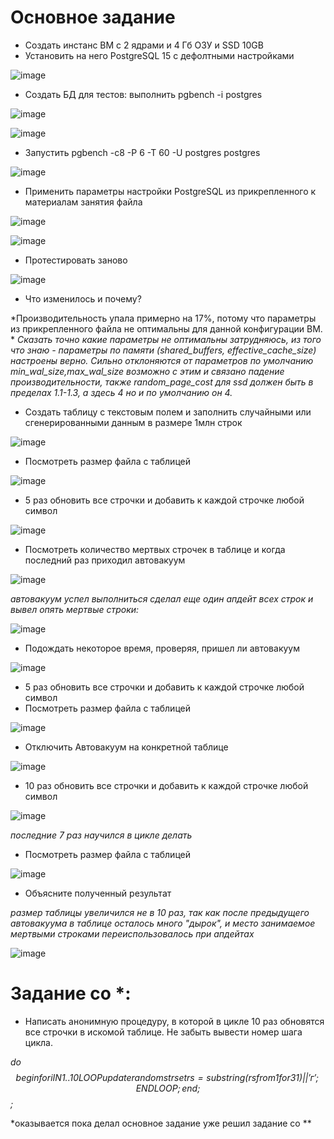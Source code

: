 
# Основное задание

* Создать инстанс ВМ с 2 ядрами и 4 Гб ОЗУ и SSD 10GB
* Установить на него PostgreSQL 15 с дефолтными настройками

![image](https://user-images.githubusercontent.com/40095258/235343637-d3ae8fb3-e9ba-461d-80cf-a28b6eb8f9b8.png)

* Создать БД для тестов: выполнить pgbench -i postgres

![image](https://user-images.githubusercontent.com/40095258/235344028-c503a192-2333-4f77-a006-8e17de247e6b.png)

![image](https://user-images.githubusercontent.com/40095258/235344195-d225cb53-5ce1-40d8-8cd9-e8ac8f091b30.png)

* Запустить pgbench -c8 -P 6 -T 60 -U postgres postgres

![image](https://user-images.githubusercontent.com/40095258/235344276-079be3b0-3cd0-4599-b812-5686bebc67b6.png)

* Применить параметры настройки PostgreSQL из прикрепленного к материалам занятия файла

![image](https://user-images.githubusercontent.com/40095258/235344515-2a0a7804-785d-430f-b392-5a063d12179b.png)

![image](https://user-images.githubusercontent.com/40095258/235345471-9d0556d8-3bdd-4306-9d3d-e0037bca5046.png)

* Протестировать заново

![image](https://user-images.githubusercontent.com/40095258/235345624-4baf3022-602b-4ef3-b39a-68b692ef81aa.png)

* Что изменилось и почему?

*Производительность упала примерно на 17%, потому что параметры из прикрепленного файла не оптимальны для данной конфигурации ВМ. *
*Сказать точно какие параметры не оптимальны затрудняюсь, из того что знаю - параметры по памяти (shared_buffers, effective_cache_size) настроены верно.
Сильно отклоняются от параметров по умолчанию min_wal_size,max_wal_size возможно с этим и связано падение производительности, также random_page_cost для ssd должен быть в пределах 1.1-1.3, а здесь 4 но и по умолчанию он 4.*

* Создать таблицу с текстовым полем и заполнить случайными или сгенерированными данным в размере 1млн строк

![image](https://user-images.githubusercontent.com/40095258/235348442-1993d282-243c-4c2a-9ca9-be0a40c8ba3c.png)

* Посмотреть размер файла с таблицей

![image](https://user-images.githubusercontent.com/40095258/235348811-a233467c-58bd-4c7b-8a54-790632151981.png)

* 5 раз обновить все строчки и добавить к каждой строчке любой символ

![image](https://user-images.githubusercontent.com/40095258/235349190-cb3afd56-0cbf-4581-ae1f-803d0f132dfa.png)

* Посмотреть количество мертвых строчек в таблице и когда последний раз приходил автовакуум

![image](https://user-images.githubusercontent.com/40095258/235349383-443ddb70-984b-4a61-8008-2f161f781ca5.png)

*автовакуум успел выполниться*
*сделал еще один апдейт всех строк и вывел опять мертвые строки:*

![image](https://user-images.githubusercontent.com/40095258/235349494-7dacce1e-cada-4334-89bd-a564f9bc155d.png)

* Подождать некоторое время, проверяя, пришел ли автовакуум

![image](https://user-images.githubusercontent.com/40095258/235349585-24cfda76-17d9-406a-9589-a505fe998b1d.png)

* 5 раз обновить все строчки и добавить к каждой строчке любой символ
* Посмотреть размер файла с таблицей

![image](https://user-images.githubusercontent.com/40095258/235349711-48edd906-de1e-4db0-b6a2-b396e97a2251.png)

* Отключить Автовакуум на конкретной таблице

![image](https://user-images.githubusercontent.com/40095258/235349825-bd8654f8-76ed-4ef5-9f05-a14625d24134.png)

* 10 раз обновить все строчки и добавить к каждой строчке любой символ

![image](https://user-images.githubusercontent.com/40095258/235350810-6444edec-990e-4e40-a69e-022673a78688.png)

*последние 7 раз научился в цикле делать*

* Посмотреть размер файла с таблицей

![image](https://user-images.githubusercontent.com/40095258/235350866-93dee2cd-6a90-4ad1-a9bb-a34d119fe91e.png)

* Объясните полученный результат

*размер таблицы увеличился не в 10 раз, так как после предыдущего автовакуума в таблице осталось много "дырок", и место занимаемое мертвыми строками переиспользовалось при апдейтах*

![image](https://user-images.githubusercontent.com/40095258/235351111-275b907c-a9ec-4d56-b289-4a5e1f227031.png)

# Задание со *:

* Написать анонимную процедуру, в которой в цикле 10 раз обновятся все строчки в искомой таблице. Не забыть вывести номер шага цикла.

*do $$
begin
for i IN 1..10 LOOP
update randomstr set rs = substring(rs from 1 for 31)||'г';
END LOOP;
end; $$;*

*оказывается пока делал основное задание уже решил задание со **







